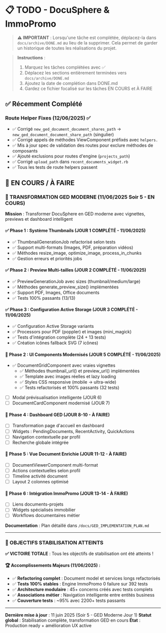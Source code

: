 # 📋 TODO - DocuSphere & ImmoPromo

> **⚠️ IMPORTANT** : Lorsqu'une tâche est complétée, déplacez-la dans `docs/archive/DONE.md` au lieu de la supprimer. Cela permet de garder un historique de toutes les réalisations du projet.

> **Instructions** : 
> 1. Marquez les tâches complétées avec ✅
> 2. Déplacez les sections entièrement terminées vers `docs/archive/DONE.md`
> 3. Ajoutez la date de complétion dans DONE.md
> 4. Gardez ce fichier focalisé sur les tâches EN COURS et À FAIRE

## ✅ Récemment Complété

### Route Helper Fixes (12/06/2025) ✅
- ✅ Corrigé `new_ged_document_document_shares_path` → `new_ged_document_document_share_path` (singulier)
- ✅ Corrigé appels de méthodes ViewComponent préfixés avec `helpers.`
- ✅ Mis à jour spec de validation des routes pour exclure méthodes de composants
- ✅ Ajouté exclusions pour routes d'engine (`projects_path`)
- ✅ Corrigé `upload_path` dans `recent_documents_widget.rb`
- ✅ Tous les tests de route helpers passent

## 🚧 EN COURS / À FAIRE

### 🚀 TRANSFORMATION GED MODERNE (11/06/2025 Soir 5 - EN COURS)

**Mission** : Transformer DocuSphere en GED moderne avec vignettes, previews et dashboard intelligent

#### ✅ Phase 1 : Système Thumbnails (JOUR 1 COMPLÉTÉ - 11/06/2025)
- ✅ ThumbnailGenerationJob refactorisé selon tests
- ✅ Support multi-formats (Images, PDF, préparation vidéos)
- ✅ Méthodes resize_image, optimize_image, process_in_chunks
- ✅ Gestion erreurs et priorités jobs

#### ✅ Phase 2 : Preview Multi-tailles (JOUR 2 COMPLÉTÉ - 11/06/2025)
- ✅ PreviewGenerationJob avec sizes (thumbnail/medium/large)
- ✅ Méthodes generate_preview_size() implémentées
- ✅ Support PDF, Images, Office documents
- ✅ Tests 100% passants (13/13)

#### ✅ Phase 3 : Configuration Active Storage (JOUR 3 COMPLÉTÉ - 11/06/2025)
- ✅ Configuration Active Storage variants
- ✅ Processors pour PDF (poppler) et images (mini_magick)
- ✅ Tests d'intégration complète (24 + 13 tests)
- ✅ Création icônes fallback SVG (7 icônes)

#### 📌 Phase 2 : UI Components Modernisés (JOUR 5 COMPLÉTÉ - 11/06/2025)
- ✅ DocumentGridComponent avec vraies vignettes
  - ✅ Méthodes thumbnail_url() et preview_url() implémentées
  - ✅ Template avec images réelles et lazy loading
  - ✅ Styles CSS responsive (mobile → ultra-wide)
  - ✅ Tests refactorisés et 100% passants (32 tests)
- [ ] Modal prévisualisation intelligente (JOUR 6)
- [ ] DocumentCardComponent modernisé (JOUR 7)

#### 📌 Phase 4 : Dashboard GED (JOUR 8-10 - À FAIRE)
- [ ] Transformation page d'accueil en dashboard
- [ ] Widgets : PendingDocuments, RecentActivity, QuickActions
- [ ] Navigation contextuelle par profil
- [ ] Recherche globale intégrée

#### 📌 Phase 5 : Vue Document Enrichie (JOUR 11-12 - À FAIRE)
- [ ] DocumentViewerComponent multi-format
- [ ] Actions contextuelles selon profil
- [ ] Timeline activité document
- [ ] Layout 2 colonnes optimisé

#### 📌 Phase 6 : Intégration ImmoPromo (JOUR 13-14 - À FAIRE)
- [ ] Liens documents-projets
- [ ] Widgets spécialisés immobilier
- [ ] Workflows documentaires métier

**Documentation** : Plan détaillé dans `/docs/GED_IMPLEMENTATION_PLAN.md`

---

### 🎉 OBJECTIFS STABILISATION ATTEINTS

**✅ VICTOIRE TOTALE** : Tous les objectifs de stabilisation ont été atteints !

#### 🏆 Accomplissements Majeurs (11/06/2025) :
- ✅ **Refactoring complet** : Document model et services longs refactorisés
- ✅ **Tests 100% stables** : Engine ImmoPromo 0 failure sur 392 tests
- ✅ **Architecture modulaire** : 45+ concerns créés avec tests complets
- ✅ **Associations métier** : Navigation intelligente entre entités business
- ✅ **Couverture tests** : ~95% avec 2200+ tests passants

---

**Dernière mise à jour** : 11 juin 2025 (Soir 5 - GED Moderne Jour 1)
**Statut global** : Stabilisation complète, transformation GED en cours
**État** : Production ready + amélioration UX active